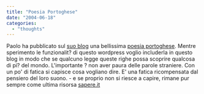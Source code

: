 ```yaml
---
title: "Poesia Portoghese"
date: "2004-06-18"
categories: 
  - "thoughts"
---
```


Paolo ha pubblicato sul [suo blog](http://tina.polito.it/~axa/wordpress) una bellissima [poesia portoghese](http://tina.polito.it/~axa/wordpress/index.php?p=9). Mentre sperimento le funzionalit? di questo wordpress voglio includerla in questo blog in modo che se qualcuno legge queste righe possa scoprire qualcosa di pi? del mondo. L'importante ? non aver paura delle parole straniere. Con un po' di fatica si capisce cosa vogliano dire. E' una fatica ricompensata dal pensiero del loro suono. - e se proprio non si riesce a capire, rimane pur sempre come ultima risorsa [sapere.it](http://www.sapere.it)
